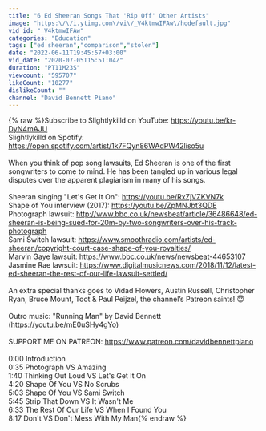 ```yaml
---
title: "6 Ed Sheeran Songs That 'Rip Off' Other Artists"
image: "https:\/\/i.ytimg.com\/vi\/_V4ktmwIFAw\/hqdefault.jpg"
vid_id: "_V4ktmwIFAw"
categories: "Education"
tags: ["ed sheeran","comparison","stolen"]
date: "2022-06-11T19:45:57+03:00"
vid_date: "2020-07-05T15:51:04Z"
duration: "PT11M23S"
viewcount: "595707"
likeCount: "10277"
dislikeCount: ""
channel: "David Bennett Piano"
---
```

{% raw %}Subscribe to Slightlykilld on YouTube: <a rel="nofollow" target="blank" href="https://youtu.be/kr-DyN4mAJU">https://youtu.be/kr-DyN4mAJU</a><br />Slightlykilld on Spotify: <a rel="nofollow" target="blank" href="https://open.spotify.com/artist/1k7FQyn86WAdPW42liso5u">https://open.spotify.com/artist/1k7FQyn86WAdPW42liso5u</a><br /><br />When you think of pop song lawsuits, Ed Sheeran is one of the first songwriters to come to mind. He has been tangled up in various legal disputes over the apparent plagiarism in many of his songs. <br /><br />Sheeran singing &quot;Let's Get It On&quot;: <a rel="nofollow" target="blank" href="https://youtu.be/RxZjVZKVN7k">https://youtu.be/RxZjVZKVN7k</a><br />Shape of You interview (2017): <a rel="nofollow" target="blank" href="https://youtu.be/ZpMNJbt3QDE">https://youtu.be/ZpMNJbt3QDE</a><br />Photograph lawsuit: <a rel="nofollow" target="blank" href="http://www.bbc.co.uk/newsbeat/article/36486648/ed-sheeran-is-being-sued-for-20m-by-two-songwriters-over-his-track-photograph">http://www.bbc.co.uk/newsbeat/article/36486648/ed-sheeran-is-being-sued-for-20m-by-two-songwriters-over-his-track-photograph</a> <br />Sami Switch lawsuit: <a rel="nofollow" target="blank" href="https://www.smoothradio.com/artists/ed-sheeran/copyright-court-case-shape-of-you-royalties/">https://www.smoothradio.com/artists/ed-sheeran/copyright-court-case-shape-of-you-royalties/</a><br />Marvin Gaye lawsuit: <a rel="nofollow" target="blank" href="https://www.bbc.co.uk/news/newsbeat-44653107">https://www.bbc.co.uk/news/newsbeat-44653107</a><br />Jasmine Rae lawsuit: <a rel="nofollow" target="blank" href="https://www.digitalmusicnews.com/2018/11/12/latest-ed-sheeran-the-rest-of-our-life-lawsuit-settled/">https://www.digitalmusicnews.com/2018/11/12/latest-ed-sheeran-the-rest-of-our-life-lawsuit-settled/</a><br /><br />An extra special thanks goes to Vidad Flowers, Austin Russell, Christopher Ryan, Bruce Mount, Toot &amp; Paul Peijzel, the channel’s Patreon saints! 😇<br /><br />Outro music: &quot;Running Man&quot; by David Bennett (<a rel="nofollow" target="blank" href="https://youtu.be/mE0uSHy4gYo)">https://youtu.be/mE0uSHy4gYo)</a><br /><br />SUPPORT ME ON PATREON: <a rel="nofollow" target="blank" href="https://www.patreon.com/davidbennettpiano">https://www.patreon.com/davidbennettpiano</a><br /><br />0:00 Introduction<br />0:35 Photograph VS Amazing<br />1:40 Thinking Out Loud VS Let's Get It On<br />4:20 Shape Of You VS No Scrubs<br />5:03 Shape Of You VS Sami Switch<br />5:45 Strip That Down VS It Wasn't Me<br />6:33 The Rest Of Our Life VS When I Found You<br />8:17 Don't VS Don't Mess With My Man{% endraw %}
